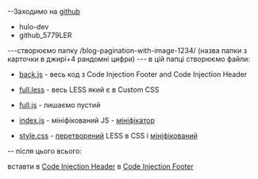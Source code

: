 

--Заходимо на [github](https://github.com/theghostco/ghost/tree/main/assets/)
- hulo-dev
- github_5779LER

---створюємо папку /blog-pagination-with-image-1234/ (назва папки з карточки в джирі+4 рандомні цифри)
--- в цій папці створюємо файли:

- [back.js](./back.js.txt) - весь код з Code Injection Footer and Code Injection Header
- [full.less](./full.less.txt) - весь LESS який є в Custom CSS
- [full.js](./full.js.txt) - лишаємо пустий

- [index.js](./index.js.txt) - мініфікований JS - [мініфікатор](https://www.toptal.com/developers/javascript-minifier)
- [style.css](./style.css.txt) - [перетворений](https://jsonformatter.org/less-to-css) LESS в CSS і [мініфікований](https://www.toptal.com/developers/cssminifier) 


 -- після цього всього:
 
вставти в [Code Injection Header](./header-code-inj.txt)
в [Code Injection Footer](./footer-code-inj.txt)
